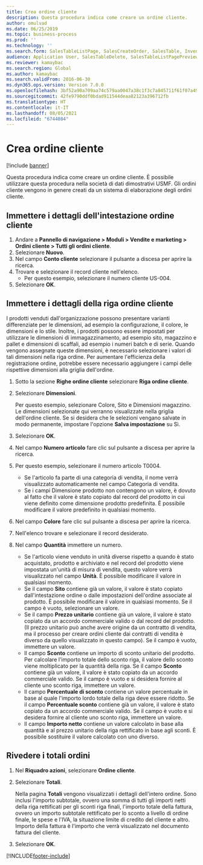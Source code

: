 ```yaml
---
title: Crea ordine cliente
description: Questa procedura indica come creare un ordine cliente.
author: omulvad
ms.date: 06/25/2019
ms.topic: business-process
ms.prod: ''
ms.technology: ''
ms.search.form: SalesTableListPage, SalesCreateOrder, SalesTable, InventDimParmFixed, InventProductDimensionLookup, SalesTotals
audience: Application User, SalesTableDelete, SalesTableListPagePreviewPage, SalesUpdateRemain
ms.reviewer: kamaybac
ms.search.region: Global
ms.author: kamaybac
ms.search.validFrom: 2016-06-30
ms.dyn365.ops.version: Version 7.0.0
ms.openlocfilehash: 3bf52a90a709aa74c579aa0047a38c1f3c7a845711f61f07a491705c798f1c62
ms.sourcegitcommit: 42fe9790ddf0bdad911544deaa82123a396712fb
ms.translationtype: HT
ms.contentlocale: it-IT
ms.lasthandoff: 08/05/2021
ms.locfileid: "6744084"
---
```

# <a name="create-sales-orders"></a>Crea ordine cliente

[!include [banner](../../includes/banner.md)]

Questa procedura indica come creare un ordine cliente. È possibile utilizzare questa procedura nella società di dati dimostrativi USMF. Gli ordini cliente vengono in genere creati da un sistema di elaborazione degli ordini cliente. 

## <a name="enter-sales-order-header-details"></a>Immettere i dettagli dell'intestazione ordine cliente
1. Andare a **Pannello di navigazione > Moduli > Vendite e marketing > Ordini cliente > Tutti gli ordini cliente**.
2. Selezionare **Nuovo**.
3. Nel campo **Conto cliente** selezionare il pulsante a discesa per aprire la ricerca.
4. Trovare e selezionare il record cliente nell'elenco.
    - Per questo esempio, selezionare il numero cliente US-004.  
5. Selezionare **OK**.

## <a name="enter-sales-order-line-details"></a>Immettere i dettagli della riga ordine cliente
    
I prodotti venduti dall'organizzazione possono presentare varianti differenziate per le dimensioni, ad esempio la configurazione, il colore, le dimensioni e lo stile. Inoltre, i prodotti possono essere impostati per utilizzare le dimensioni di immagazzinamento, ad esempio sito, magazzino e pallet e dimensioni di scaffali, ad esempio i numeri batch e di serie. Quando vengono assegnate queste dimensioni, è necessario selezionare i valori di tali dimensioni nella riga ordine. Per aumentare l'efficienza della registrazione ordine, potrebbe essere necessario aggiungere i campi delle rispettive dimensioni alla griglia dell'ordine.
    
1. Sotto la sezione **Righe ordine cliente** selezionare **Riga ordine cliente**.
2. Selezionare **Dimensioni**.
    
    Per questo esempio, selezionare Colore, Sito e Dimensioni magazzino. Le dimensioni selezionate qui verranno visualizzate nella griglia dell'ordine cliente. Se si desidera che le selezioni vengano salvate in modo permanente, impostare l'opzione **Salva impostazione** su Sì.
    
3. Selezionare **OK**.
4. Nel campo **Numero articolo** fare clic sul pulsante a discesa per aprire la ricerca.
5. Per questo esempio, selezionare il numero articolo T0004.
    - Se l'articolo fa parte di una categoria di vendita, il nome verrà visualizzato automaticamente nel campo Categoria di vendita.  
    - Se i campi Dimensione prodotto non contengono un valore, è dovuto al fatto che il valore è stato copiato dal record del prodotto in cui viene definito come dimensione prodotto predefinita. È possibile modificare il valore predefinito in qualsiasi momento.   
6. Nel campo **Colore** fare clic sul pulsante a discesa per aprire la ricerca.
7. Nell'elenco trovare e selezionare il record desiderato.
8. Nel campo **Quantità** immettere un numero.
    - Se l'articolo viene venduto in unità diverse rispetto a quando è stato acquistato, prodotto e archiviato e nel record del prodotto viene impostata un'unità di misura di vendita, questo valore verrà visualizzato nel campo **Unità**. È possibile modificare il valore in qualsiasi momento.   
    - Se il campo **Sito** contiene già un valore, il valore è stato copiato dall'intestazione ordine o dalle impostazioni dell'ordine associate al prodotto. È possibile modificare il valore in qualsiasi momento. Se il campo è vuoto, selezionare un valore.   
    - Se il campo **Prezzo unitario** contiene già un valore, il valore è stato copiato da un accordo commerciale valido o dal record del prodotto. (Il prezzo unitario può anche avere origine da un contratto di vendita, ma il processo per creare ordini cliente dai contratti di vendita è diverso da quello visualizzato in questo campo). Se il campo è vuoto, immettere un valore.   
    - Il campo **Sconto** contiene un importo di sconto unitario del prodotto. Per calcolare l'importo totale dello sconto riga, il valore dello sconto viene moltiplicato per la quantità della riga. Se il campo **Sconto** contiene già un valore, il valore è stato copiato da un accordo commerciale valido. Se il campo è vuoto e si desidera fornire al cliente uno sconto riga, immettere un valore.  
    - Il campo **Percentuale di sconto** contiene un valore percentuale in base al quale l'importo lordo totale della riga deve essere ridotto.  Se il campo **Percentuale sconto** contiene già un valore, il valore è stato copiato da un accordo commerciale valido. Se il campo è vuoto e si desidera fornire al cliente uno sconto riga, immettere un valore. 
    - Il campo **Importo netto** contiene un valore calcolato in base alla quantità e al prezzo unitario della riga rettificato in base agli sconti.  È possibile sostituire il valore calcolato con uno diverso.  

## <a name="review-the-order-totals"></a>Rivedere i totali ordini
1. Nel **Riquadro azioni**, selezionare **Ordine cliente**.
2. Selezionare **Totali**.
    
    Nella pagina **Totali** vengono visualizzati i dettagli dell'intero ordine. Sono inclusi l'importo subtotale, ovvero una somma di tutti gli importi netti della riga rettificati per gli sconti riga finali, l'importo totale della fattura, ovvero un importo subtotale rettificato per lo sconto a livello di ordine finale, le spese e l'IVA, la situazione limite di credito del cliente e altro. Importo della fattura è l'importo che verrà visualizzato nel documento fattura del cliente.  
    
3. Selezionare **OK**.


[!INCLUDE[footer-include](../../../includes/footer-banner.md)]